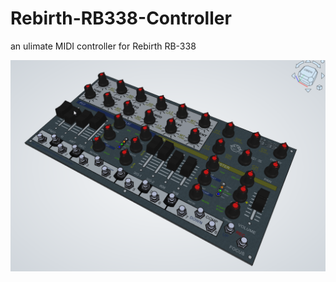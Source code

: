 # Rebirth-RB338-Controller
an ulimate MIDI controller for Rebirth RB-338



![freecad_2025-01-18_07-51-36](./Images/freecad_2025-01-18_07-51-36.png)